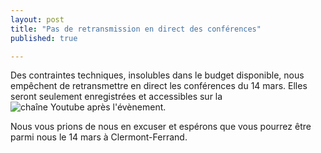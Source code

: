 ```yaml
---
layout: post
title: "Pas de retransmission en direct des conférences"
published: true

---
```


Des contraintes techniques, insolubles dans le budget disponible, nous empêchent de retransmettre en direct les conférences du 14 mars. Elles seront seulement 
enregistrées et accessibles sur la ![chaîne Youtube après l'évènement](https://www.youtube.com/@qgisfr8230/playlists).

Nous vous prions de nous en excuser et espérons que vous pourrez être parmi nous le 14 mars à Clermont-Ferrand.
